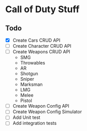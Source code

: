 # Call of Duty Stuff

## Todo

- [x] Create Cars CRUD API
- [ ] Create Character CRUD API
- [ ] Create Weapons CRUD API
    - SMG
    - Throwables
    - AR
    - Shotgun
    - Sniper
    - Marksman
    - LMG
    - Melee
    - Pistol
- [ ] Create Weapon Config API
- [ ] Create Weapon Config Simulator
- [ ] Add Unit test
- [ ] Add integration tests